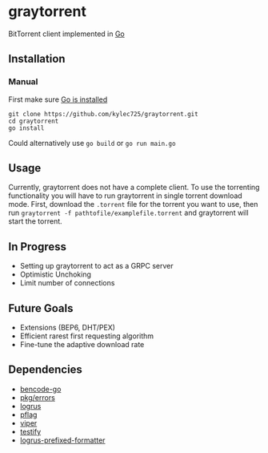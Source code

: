 # graytorrent
BitTorrent client implemented in [Go](https://golang.org)

## Installation
### Manual
First make sure [Go is installed](https://golang.org/doc/install)
```
git clone https://github.com/kylec725/graytorrent.git
cd graytorrent
go install
```
Could alternatively use `go build` or `go run main.go`

## Usage
Currently, graytorrent does not have a complete client. To use the torrenting functionality you will have to run graytorrent in single torrent download mode.
First, download the `.torrent` file for the torrent you want to use, then run `graytorrent -f pathtofile/examplefile.torrent` and graytorrent will start the torrent.

## In Progress
- Setting up graytorrent to act as a GRPC server
- Optimistic Unchoking
- Limit number of connections

## Future Goals
- Extensions (BEP6, DHT/PEX)
- Efficient rarest first requesting algorithm
- Fine-tune the adaptive download rate

## Dependencies
- [bencode-go](https://github.com/jackpal/bencode-go)
- [pkg/errors](https://github.com/pkg/errors)
- [logrus](https://github.com/sirupsen/logrus)
- [pflag](https://github.com/spf13/pflag)
- [viper](https://github.com/spf13/viper)
- [testify](https://github.com/stretchr/testify)
- [logrus-prefixed-formatter](https://github.com/x-cray/logrus-prefixed-formatter)
